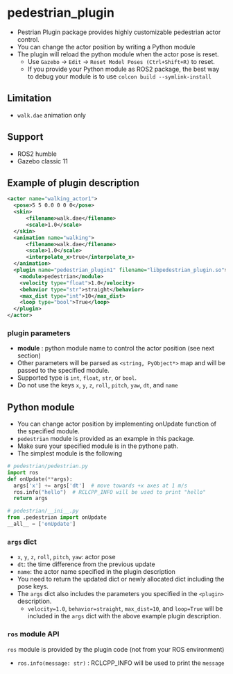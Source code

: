 # pedestrian_plugin

- Pestrian Plugin package provides highly customizable pedestrian actor control.
- You can change the actor position by writing a Python module
- The plugin will reload the python module when the actor pose is reset.
  - Use `Gazebo` -> `Edit` -> `Reset Model Poses (Ctrl+Shift+R)` to reset.
  - If you provide your Python module as ROS2 package, the best way to debug your module is to use `colcon build --symlink-install`

## Limitation

- `walk.dae` animation only

## Support

- ROS2 humble
- Gazebo classic 11

## Example of plugin description
```xml
<actor name="walking_actor1">
  <pose>5 5 0.0 0 0 0</pose>
  <skin>
      <filename>walk.dae</filename>
      <scale>1.0</scale>
  </skin>
  <animation name="walking">
      <filename>walk.dae</filename>
      <scale>1.0</scale>
      <interpolate_x>true</interpolate_x>
  </animation>
  <plugin name="pedestrian_plugin1" filename="libpedestrian_plugin.so">
    <module>pedestrian</module>
    <velocity type="float">1.0</velocity>
    <behavior type="str">straight</behavior>
    <max_dist type="int">10</max_dist>
    <loop type="bool">True</loop>
  </plugin>
</actor>
```
### plugin parameters
- **module** : python module name to control the actor position (see next section)
- Other parameters will be parsed as `<string, PyObject*>` map and will be passed to the specified module.
- Supported type is `int`, `float`, `str`, or `bool`.
- Do not use the keys `x`, `y`, `z`, `roll`, `pitch`, `yaw`, `dt`, and `name`

## Python module

- You can change actor position by implementing onUpdate function of the specified module.
- `pedestrian` module is provided as an example in this package.
- Make sure your specified module is in the pythone path.
- The simplest module is the following

```python
# pedestrian/pedestrian.py
import ros
def onUpdate(**args):
  args['x'] += args['dt']  # move towards +x axes at 1 m/s
  ros.info("hello")  # RCLCPP_INFO will be used to print "hello"
  return args

# pedestrian/__ini__.py
from .pedestrian import onUpdate
__all__ = ['onUpdate']
```

### `args` dict

- `x`, `y`, `z`, `roll`, `pitch`, `yaw`: actor pose
- `dt`: the time difference from the previous update
- `name`: the actor name specified in the plugin description
- You need to return the updated dict or newly allocated dict including the pose keys.
- The `args` dict also includes the parameters you specified in the `<plugin>` description.
  - `velocity=1.0`, `behavior=straight`, `max_dist=10`, and `loop=True` will be included in the `args` dict with the above example plugin description.

### `ros` module API

`ros` module is provided by the plugin code (not from your ROS environment)
- `ros.info(message: str)`  : RCLCPP_INFO will be used to print the `message`
